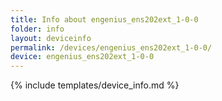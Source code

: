 ```yaml
---
title: Info about engenius_ens202ext_1-0-0
folder: info
layout: deviceinfo
permalink: /devices/engenius_ens202ext_1-0-0/
device: engenius_ens202ext_1-0-0
---
```

{% include templates/device_info.md %}
